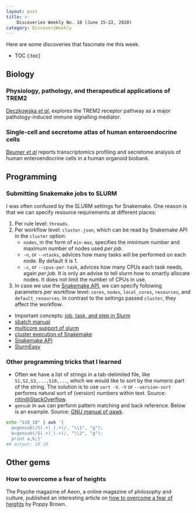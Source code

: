 ```yaml
---
layout: post
title: >-
    Discoveries Weekly No. 10 (June 15-22, 2020)
category: DiscoveryWeekly
---
```


Here are some discoveries that fascinate me this week.

* TOC
{:toc}

## Biology

### Physiology, pathology, and therapeutical applications of TREM2

[Deczkowska *et
al.*](https://www.cell.com/cell/fulltext/S0092-8674(20)30565-1) explores the
TREM2 receptor pathway as a major pathology-induced immune signalling mediator.

### Single-cell and secretome atlas of human enteroendocrine cells

[Beumer *et al*](https://www.cell.com/cell/fulltext/S0092-8674(20)30501-8)
reports transcriptomics profiling and secretome analysis of human
enteroendocrine cells in a human organoid biobank.

## Programming

### Submitting Snakemake jobs to SLURM

I was often confused by the SLURM settings for Snakemake. One reason is that we
can specify resource requirements at different places:

1. Per rule level: `threads`.
1. Per workflow level: `cluster.json`, which can be read by Snakemake API in the
   `cluster` option:
    * `nodes`, in the form of `min-max`, specifies the minimum number and
	maximum number of nodes used *per job*.
    * `-n`, or `--ntasks`, advices how many tasks will be performed on each
	node. By default it is 1.
    * `-c`, or `--cpus-per-task`, advices how many CPUs each task needs, again
	*per job*. It is only an advise to tell slurm how to smartly allocate
	nodes. It does not limit the number of CPUs in use.
1. In case we use the [Snakemake API](https://snakemake.readthedocs.io/en/stable/api_reference/snakemake.html), we can specify following parameters per workflow level: `cores`, `nodes`, `local_cores`, `resources`, and `default_resources`. In contrast to the settings passed `cluster`, they affect the workflow.

* Important concepts: [job, task, and step in
    Slurm](https://stackoverflow.com/questions/46506784/how-do-the-terms-job-task-and-step-relate-to-each-other)
* [sbatch manual](https://slurm.schedmd.com/sbatch.html)
* [multicore support of slurm](https://slurm.schedmd.com/mc_support.html)
* [cluster execution of
    Snakemake](https://snakemake.readthedocs.io/en/v5.1.4/executable.html#cluster-execution)
* [Snakemake
    API](https://snakemake.readthedocs.io/en/stable/api_reference/snakemake.html)
* [SlurmEasy](https://github.com/dpryan79/Misc/blob/master/MPIIE_internal/SlurmEasy)

### Other programming tricks that I learned

* Often we have a list of strings in a tab-delimited file, like
    `S1,S2,S3,...,S10,...`, which we would like to sort by the numeric part of
    the string. The solution is to use `sort -V`. `-V` or `--version-sort`
    performs natural sort of (version) numbers within text. Source:
    [nitin@StackOverflow](https://stackoverflow.com/questions/16945134/bash-sort-list-of-strings-by-number-at-the-end).
* `gensub` in `awk` can perform pattern matching and back reference. Below is an
    example. Source: [GNU manual of
    gawk](https://www.gnu.org/software/gawk/manual/html_node/String-Functions.html).

```bash
echo "S10_10" | awk '{
  a=gensub(/S(.+)_(.+)/, "\\1", "g");
  b=gensub(/S(.+)_(.+)/, "\\2", "g");
  print a,b;}'
## output: 10 10
```

## Other gems

### How to overcome a fear of heights

The Psyche magazine of Aeon, a online magazine of philosophy and culture,
published an interesting article on [how to overcome a fear of
heights](https://psyche.co/guides/how-to-overcome-a-fear-of-heights-step-by-careful-step)
by Poppy Brown.
